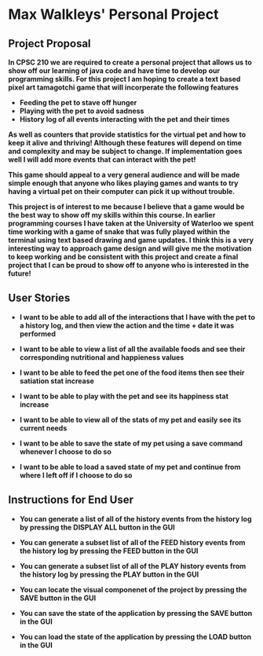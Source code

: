 <h1> Max Walkleys' Personal Project </h1> 

<h2><strong> Project Proposal <strong></h2>
<p> In CPSC 210 we are required to create a personal project that allows us to show off our learning of java code and have time to develop our programming skills. For this project I am hoping to create a text based pixel art tamagotchi game that will incorperate the following features 

- **Feeding the pet to stave off hunger**
- **Playing with the pet to avoid sadness**
- **History log of all events interacting with the pet and their times** 

As well as counters that provide statistics for the virtual pet and how to keep it alive and thriving! Although these features will depend on time and complexity and may be subject to change. If implementation goes well I will add more events that can interact with the pet! 

This game should appeal to a very general audience and will be made simple enough that anyone who likes playing games and wants to try having a virtual pet on their computer can pick it up without trouble. </p>

<p> This project is of interest to me because I believe that a game would be the best way to show off my skills within this course. In earlier programming courses I have taken at the University of Waterloo we spent time working with a game of snake that was fully played within the terminal using text based drawing and game updates. I think this is a very interesting way to approach game design and will give me the motivation to keep working and be consistent with this project and create a final project that I can be proud to show off to anyone who is interested in the future!</p>

<h2> User Stories </h2>

- I want to be able to add all of the interactions that I have with the pet to a history log, and then view the action and the time + date it was performed

- I want to be able to view a list of all the available foods and see their corresponding nutritional and happieness values

- I want to be able to feed the pet one of the food items then see their satiation stat increase

- I want to be able to play with the pet and see its happiness stat increase 

- I want to be able to view all of the stats of my pet and easily see its current needs 

- I want to be able to save the state of my pet using a save command whenever I choose to do so

- I want to be able to load a saved state of my pet and continue from where I left off if I choose to do so

<h2> Instructions for End User </h2>

- You can generate a list of all of the history events from the history log by pressing the DISPLAY ALL button in the GUI

- You can generate a subset list of all of the FEED history events from the history log by pressing the FEED button in the GUI

- You can generate a subset list of all of the PLAY history events from the history log by pressing the PLAY button in the GUI

- You can locate the visual componenet of the project by pressing the SAVE button in the GUI

- You can save the state of the application by pressing the SAVE button in the GUI

- You can load the state of the application by pressing the LOAD button in the GUI